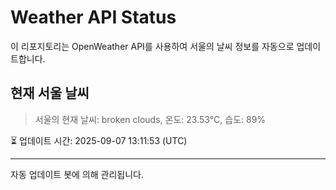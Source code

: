 
# Weather API Status

이 리포지토리는 OpenWeather API를 사용하여 서울의 날씨 정보를 자동으로 업데이트합니다.

## 현재 서울 날씨
> 서울의 현재 날씨: broken clouds, 온도: 23.53°C, 습도: 89%

⏳ 업데이트 시간: 2025-09-07 13:11:53 (UTC)

---
자동 업데이트 봇에 의해 관리됩니다.
